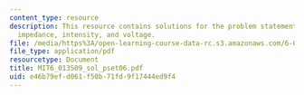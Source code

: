 ```yaml
---
content_type: resource
description: This resource contains solutions for the problem statements related to
  impedance, intensity, and voltage.
file: /media/https%3A/open-learning-course-data-rc.s3.amazonaws.com/6-013-electromagnetics-and-applications-spring-2009/e46b79efd061f50b71fd9f17444ed9f4_MIT6_013S09_sol_pset06.pdf
file_type: application/pdf
resourcetype: Document
title: MIT6_013S09_sol_pset06.pdf
uid: e46b79ef-d061-f50b-71fd-9f17444ed9f4
---
```

